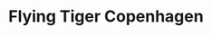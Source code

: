 ---
title: "Flying Tiger Copenhagen"
url: /madrid/flying-tiger-copenhagen-calle-de-fuencarral/
shop: Kramladen
---